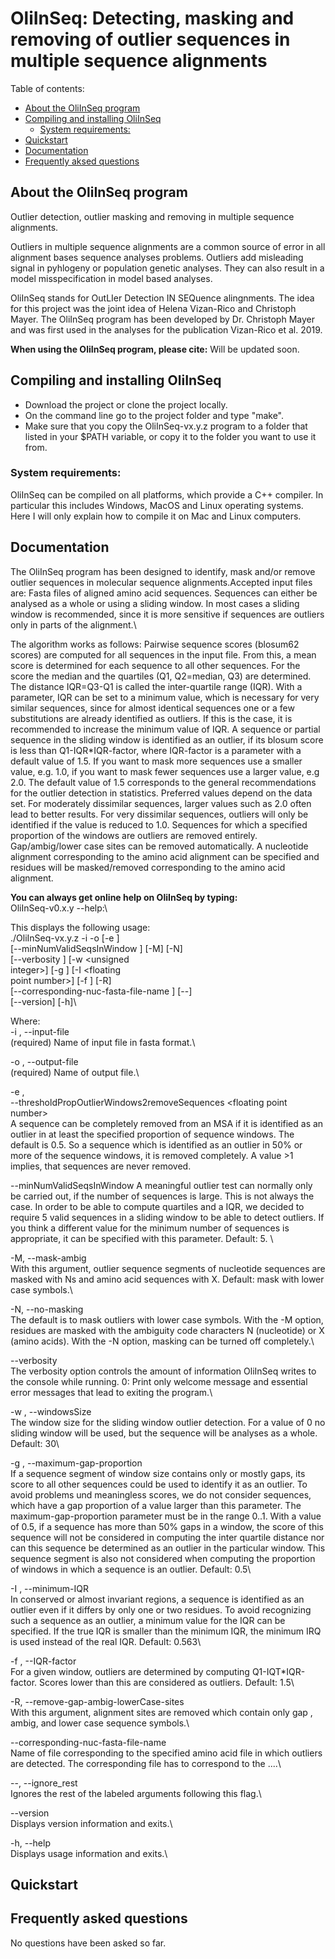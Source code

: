 # OliInSeq: Detecting, masking and removing of outlier sequences in multiple sequence alignments

Table of contents:

- [About the OliInSeq program](#about-the-OliInSeq-package)
- [Compiling and installing OliInSeq](#compiling-and-installing)
  * [System requirements:](#system-requirements)
- [Quickstart](#quickstart)
- [Documentation](#documentation)
- [Frequently aksed questions](#Frequently-aksed-questions)

## About the OliInSeq program <a id="about-the-OliInSeq-package"></a>
Outlier detection, outlier masking and removing in multiple sequence alignments.

Outliers in multiple sequence alignments are a common source of error in all alignment bases sequence analyses problems.
Outliers add misleading signal in pyhlogeny or population genetic analyses. They can also result in a model misspecification in model based analyses.

OliInSeq stands for OutLIer Detection IN SEQuence alingnments. The idea for this project was the joint idea of Helena Vizan-Rico and Christoph Mayer. The OliInSeq program has been developed by Dr. Christoph Mayer and was first used in the analyses for the publication Vizan-Rico et al. 2019.

**When using the OliInSeq program, please cite:**
Will be updated soon.



## Compiling and installing OliInSeq <a id="compiling-and-installing"></a>
- Download the project or clone the project locally.
- On the command line go to the project folder and type "make".
- Make sure that you copy the OliInSeq-vx.y.z program to a folder that listed in your $PATH variable, or copy it to the folder you want to use it from.

### System requirements:  <a id="system-requirements"></a>
OliInSeq can be compiled on all platforms, which provide a C++ compiler.
In particular this includes Windows, MacOS and Linux operating systems.
Here I will only explain how to compile it on Mac and Linux computers.

## Documentation <a id="documentation"></a>
The OliInSeq program has been designed to identify, mask and/or remove
   outlier sequences in molecular sequence alignments.Accepted input files
   are: Fasta files of aligned amino acid sequences. Sequences can either
   be analysed as a whole or using a sliding window. In most cases a
   sliding window is recommended, since it is more sensitive if sequences
   are outliers only in parts of the alignment.\

   The algorithm works as follows: Pairwise sequence scores (blosum62
   scores) are computed for all sequences in the input file. From this, a
   mean score is determined for each sequence to all other sequences. For
   the score the median and the quartiles (Q1, Q2=median, Q3) are
   determined. The distance IQR=Q3-Q1 is called the inter-quartile range
   (IQR). With a parameter, IQR can be set to a minimum value, which is
   necessary for very similar sequences, since for almost identical
   sequences one or a few substitutions are already identified as outliers.
   If this is the case, it is recommended to increase the minimum value of
   IQR. A sequence or partial sequence in the sliding window is identified
   as an outlier, if its blosum score is less than Q1-IQR*IQR-factor, where
   IQR-factor is a parameter with a default value of 1.5. If you want to
   mask more sequences use a smaller value, e.g. 1.0, if you want to mask
   fewer sequences use a larger value, e.g 2.0. The default value of 1.5
   corresponds to the general recommendations for the outlier detection in
   statistics. Preferred values depend on the data set. For moderately
   dissimilar sequences, larger values such as 2.0 often lead to better
   results. For very dissimilar sequences, outliers will only be identified
   if the value is reduced to 1.0. Sequences for which a specified
   proportion of the windows are outliers are removed entirely.
   Gap/ambig/lower case sites can be removed automatically. A nucleotide
   alignment corresponding to the amino acid alignment can be specified and
   residues will be masked/removed corresponding to the amino acid
   alignment.

**You can always get online help on OliInSeq by typing:**\
OliInSeq-v0.x.y --help:\

This displays the following usage:\
 ./OliInSeq-vx.y.z  -i <string> -o <string> [-e <floating point number>]\
                      [--minNumValidSeqsInWindow <integer>] [-M] [-N]\
                      [--verbosity <unsigned integer>] [-w <unsigned\
                      integer>] [-g <floating point number>] [-I <floating\
                      point number>] [-f <floating point number>] [-R]\
                      [--corresponding-nuc-fasta-file-name <string>] [--]\
                      [--version] [-h]\

Where: \
   -i <string>,  --input-file <string>\
     (required)  Name of input file in fasta format.\

   -o <string>,  --output-file <string>\
     (required)  Name of output file.\

   -e <floating point number>,\
      --thresholdPropOutlierWindows2removeSequences <floating point\
      number>\
     A sequence can be completely removed from an MSA if it is identified
     as an outlier in at least the specified proportion of sequence
     windows. The default is 0.5. So a sequence which is identified as an
     outlier in 50% or more of the sequence windows, it is removed
     completely. A value >1 implies, that sequences are never removed. 

   --minNumValidSeqsInWindow <integer>
     A meaningful outlier test can normally only be carried out, if the
     number of sequences is large. This is not always the case. In order to
     be able to compute quartiles and a IQR, we decided to require 5 valid
     sequences in a sliding window to be able to detect outliers. If you
     think a different value for the minimum number of sequences is
     appropriate, it can be specified with this parameter. Default: 5. \

   -M,  --mask-ambig\
     With this argument, outlier sequence segments of nucleotide sequences
     are masked with Ns and amino acid sequences with X. Default: mask with
     lower case symbols.\

   -N,  --no-masking\
     The default is to mask outliers with lower case symbols. With the -M
     option, residues are masked with the ambiguity code characters N
     (nucleotide) or X (amino acids). With the -N option, masking can be
     turned off completely.\

   --verbosity <unsigned integer>\
     The verbosity option controls the amount of information OliInSeq
     writes to the console while running. 0: Print only welcome message and
     essential error messages that lead to exiting the program.\

   -w <unsigned integer>,  --windowsSize <unsigned integer>\
     The window size for the sliding window outlier detection. For a value
     of 0 no sliding window will be used, but the sequence will be analyses
     as a whole. Default: 30\

   -g <floating point number>,  --maximum-gap-proportion <floating point number>\
     If a sequence segment of window size contains only or mostly gaps, its
     score to all other sequences could be used to identify it as an
     outlier. To avoid problems und meaningless scores, we do not consider
     sequences, which have a gap proportion of a value larger than this
     parameter. The maximum-gap-proportion parameter must be in the range
     0..1. With a value of 0.5, if a sequence has more than 50% gaps in a
     window, the score of this sequence will not be considered in computing
     the inter quartile distance nor can this sequence be determined as an
     outlier in the particular window. This sequence segment is also not
     considered when computing the proportion of windows in which a
     sequence is an outlier. Default: 0.5\

   -I <floating point number>,  --minimum-IQR <floating point number>\
     In conserved or almost invariant regions, a sequence is identified as
     an outlier even if it differs by only one or two residues. To avoid
     recognizing such a sequence as an outlier, a minimum value for the IQR
     can be specified. If the true IQR is smaller than the minimum IQR, the
     minimum IRQ is used instead of the real IQR. Default: 0.563\

   -f <floating point number>,  --IQR-factor <floating point number>\
     For a given window, outliers are determined by computing
     Q1-IQT*IQR-factor. Scores lower than this are considered as outliers.
     Default: 1.5\

   -R,  --remove-gap-ambig-lowerCase-sites\
     With this argument, alignment sites are removed which contain only gap
     , ambig, and lower case sequence symbols.\

   --corresponding-nuc-fasta-file-name <string>\
     Name of file corresponding to the specified amino acid file in which
     outliers are detected. The corresponding file has to correspond to the
     ....\

   --,  --ignore_rest\
     Ignores the rest of the labeled arguments following this flag.\

   --version\
     Displays version information and exits.\

   -h,  --help\
     Displays usage information and exits.\


## Quickstart <a id="quickstart"></a>



## Frequently asked questions <a id="Frequently-aksed-questions"></a>
No questions have been asked so far.

